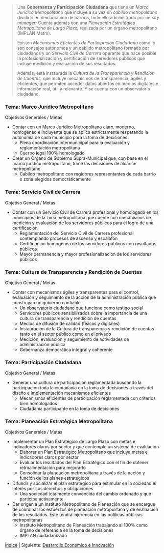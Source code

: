 
> Una **Gobernanza y Participación Ciudadana** que tiene un _Marco Jurídico Metropolitano_ que incluye a su vez un _cabildo metropolitano_ dividido en demarcación de barrios, todo ello administrado por un _city manager;_ Cuenta además con una _Planeación Estratégica Metropolitana de Largo Plazo,_ realizada por un órgano metropolitano (IMPLAN Metro).
>
> Existen _Mecanismos Eficientes de Participación Ciudadana_ como lo son consejos autónomos y un cabildo metropolitano formado por ciudadanos y un _Servicio Civil de Carrera_ operante que hace posible la profesionalización y certificación de servidores públicos que incluye medición y evaluación de sus resultados.
>
> Además, está instaurada la _Cultura de la Transparencia y Rendición de Cuentas,_ que incluye mecanismos de transparencia, ágiles y eficientes, que permiten acceder datos abiertos en medios digitales e información real, útil y relevante. Y se cuenta con un observatorio ciudadano.

### Tema: Marco Jurídico Metropolitano

Objetivos Generales / Metas

* Contar con un Marco Jurídico Metropolitano claro, moderno, homogéneo e incluyente que se aplica estrictamente respetando la autonomía de cada municipio para la toma de decisiones
    * Plena coordinación intermunicipal para la evaluación y reglamentación metropolitana
    * Cuerpo legal 100% homologado
* Crear un Órgano de Gobierno Supra-Municipal que, con base en el marco jurídico metropolitano, tome las decisiones de alcance metropolitano
    * Cabildo metropolitano con regidores representantes de cada barrio o zona elegidos democráticamente

### Tema: Servicio Civil de Carrera

Objetivo General / Metas

* Contar con un Servicio Civil de Carrera profesional y homologado en los municipios de la zona metropolitana que cuente con mecanismos de medición y evaluación de los servidores públicos para el logro de una certificación
    * Reglamentación del Servicio Civil de Carrera profesional contemplando procesos de ascenso y escalafón
    * Certificación homogénea de los servidores públicos con resultados públicos
    * Mayor permanencia y mayor profesionalización de los servidores públicos

### Tema: Cultura de Transparencia y Rendición de Cuentas

Objetivo General / Metas

* Contar con mecanismos ágiles y transparentes para el control, evaluación y seguimiento de la acción de la administración pública que construyan un gobierno confiable
    * Un observatorio ciudadano que funcione como testigo social
    * Servidores públicos sensibilizados sobre la importancia de una cultura de transparencia y rendición de cuentas
    * Medios de difusión de calidad (físicos y digitales)
    * Instauración de la Cultura de transparencia y rendición de cuentas tanto en el sector público como en el privado
    * Medición, evaluación y seguimiento de actividades de administración pública
    * Gobernanza democrática integral y coherente

### Tema: Participación Ciudadana

Objetivo General / Metas

* Generar una cultura de participación reglamentada buscando la participación toda la ciudadanía en la toma de decisiones a través del diseño e implementación mecanismos eficientes
    * Mecanismos eficientes de participación reglamentada con criterios bien homologados
    * Ciudadanía participante en la toma de decisiones

### Tema: Planeación Estratégica Metropolitana

Objetivos Generales / Metas

* Implementar un Plan Estratégico de Largo Plazo con metas e indicadores claros por sector y que contemple un sistema de evaluación
    * Elaborar un Plan Estratégico Metropolitano que incluya metas e indicadores claros por sector
    * Evaluar los resultados del Plan Estratégico con el fin de obtener retroalimentación para mejorarlo
    * Consolidar la planeación metropolitana a través de la acción y función de los planes estratégicos
* Difundir y socializar el plan estratégico para estimular en la sociedad el interés por sus derechos y obligaciones
    * Una sociedad totalmente convencida del cambio ordenado y que participa activamente
* Dar origen a un Instituto Metropolitano de Planeación que se encargue de coordinar los esfuerzos de planeación metropolitana y de evaluación de los resultados. Éste tendrá injerencia en las políticas públicas metropolitanas
    * Instituto Metropolitano de Planeación trabajando al 100% como órgano de referencia en la toma de decisiones
    * IMPLAN ciudadanizado

[Índice](indice.html) | Siguiente: [Desarrollo Económico e Innovación](vision-desarrollo-economico-innovacion.html)
